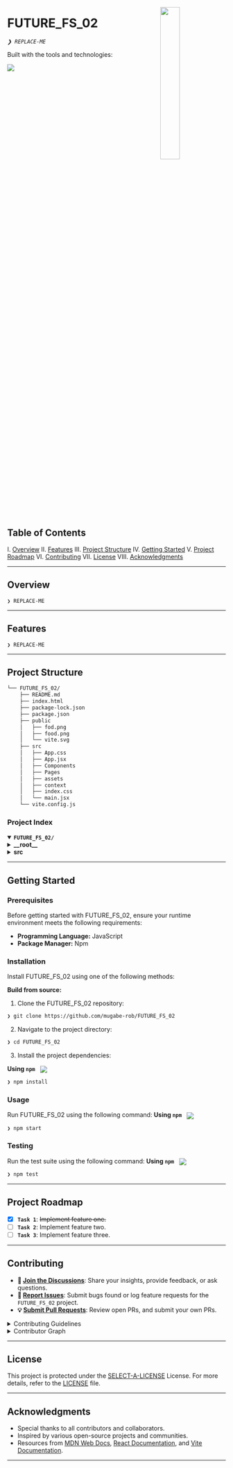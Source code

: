 <div align="left" style="position: relative;">
<img src="https://cdn-icons-png.flaticon.com/512/6295/6295417.png" align="right" width="30%" style="margin: -20px 0 0 20px;">
<h1>FUTURE_FS_02</h1>
<p align="left">
	<em><code>❯ REPLACE-ME</code></em>
</p>
<p align="left">
	<!-- Shields.io badges disabled, using skill icons. --></p>
<p align="left">Built with the tools and technologies:</p>
<p align="left">
	<a href="https://skillicons.dev">
		<img src="https://skillicons.dev/icons?i=css,html,md,react,vite&theme=light">
	</a></p>
</div>
<br clear="right">

##  Table of Contents

I. [ Overview](#-overview)
II. [ Features](#-features)
III. [ Project Structure](#-project-structure)
IV. [ Getting Started](#-getting-started)
V. [ Project Roadmap](#-project-roadmap)
VI. [ Contributing](#-contributing)
VII. [ License](#-license)
VIII. [ Acknowledgments](#-acknowledgments)

---

##  Overview

<code>❯ REPLACE-ME</code>

---

##  Features

<code>❯ REPLACE-ME</code>

---

##  Project Structure

```sh
└── FUTURE_FS_02/
    ├── README.md
    ├── index.html
    ├── package-lock.json
    ├── package.json
    ├── public
    │   ├── fod.png
    │   ├── food.png
    │   └── vite.svg
    ├── src
    │   ├── App.css
    │   ├── App.jsx
    │   ├── Components
    │   ├── Pages
    │   ├── assets
    │   ├── context
    │   ├── index.css
    │   └── main.jsx
    └── vite.config.js
```


###  Project Index
<details open>
	<summary><b><code>FUTURE_FS_02/</code></b></summary>
	<details> <!-- __root__ Submodule -->
		<summary><b>__root__</b></summary>
		<blockquote>
			<table>
			<tr>
				<td><b><a href='https://github.com/mugabe-rob/FUTURE_FS_02/blob/master/package-lock.json'>package-lock.json</a></b></td>
				<td><code>❯ REPLACE-ME</code></td>
			</tr>
			<tr>
				<td><b><a href='https://github.com/mugabe-rob/FUTURE_FS_02/blob/master/vite.config.js'>vite.config.js</a></b></td>
				<td><code>❯ REPLACE-ME</code></td>
			</tr>
			<tr>
				<td><b><a href='https://github.com/mugabe-rob/FUTURE_FS_02/blob/master/package.json'>package.json</a></b></td>
				<td><code>❯ REPLACE-ME</code></td>
			</tr>
			<tr>
				<td><b><a href='https://github.com/mugabe-rob/FUTURE_FS_02/blob/master/index.html'>index.html</a></b></td>
				<td><code>❯ REPLACE-ME</code></td>
			</tr>
			</table>
		</blockquote>
	</details>
	<details> <!-- src Submodule -->
		<summary><b>src</b></summary>
		<blockquote>
			<table>
			<tr>
				<td><b><a href='https://github.com/mugabe-rob/FUTURE_FS_02/blob/master/src/index.css'>index.css</a></b></td>
				<td><code>❯ REPLACE-ME</code></td>
			</tr>
			<tr>
				<td><b><a href='https://github.com/mugabe-rob/FUTURE_FS_02/blob/master/src/App.css'>App.css</a></b></td>
				<td><code>❯ REPLACE-ME</code></td>
			</tr>
			<tr>
				<td><b><a href='https://github.com/mugabe-rob/FUTURE_FS_02/blob/master/src/App.jsx'>App.jsx</a></b></td>
				<td><code>❯ REPLACE-ME</code></td>
			</tr>
			<tr>
				<td><b><a href='https://github.com/mugabe-rob/FUTURE_FS_02/blob/master/src/main.jsx'>main.jsx</a></b></td>
				<td><code>❯ REPLACE-ME</code></td>
			</tr>
			</table>
			<details>
				<summary><b>Components</b></summary>
				<blockquote>
					<details>
						<summary><b>LoginPopup</b></summary>
						<blockquote>
							<table>
							<tr>
								<td><b><a href='https://github.com/mugabe-rob/FUTURE_FS_02/blob/master/src/Components/LoginPopup/LoginPopup.jsx'>LoginPopup.jsx</a></b></td>
								<td><code>❯ REPLACE-ME</code></td>
							</tr>
							<tr>
								<td><b><a href='https://github.com/mugabe-rob/FUTURE_FS_02/blob/master/src/Components/LoginPopup/LoginPopup.css'>LoginPopup.css</a></b></td>
								<td><code>❯ REPLACE-ME</code></td>
							</tr>
							</table>
						</blockquote>
					</details>
					<details>
						<summary><b>FoodDisplay</b></summary>
						<blockquote>
							<table>
							<tr>
								<td><b><a href='https://github.com/mugabe-rob/FUTURE_FS_02/blob/master/src/Components/FoodDisplay/FoodDisplay.jsx'>FoodDisplay.jsx</a></b></td>
								<td><code>❯ REPLACE-ME</code></td>
							</tr>
							<tr>
								<td><b><a href='https://github.com/mugabe-rob/FUTURE_FS_02/blob/master/src/Components/FoodDisplay/FoodDisplay.css'>FoodDisplay.css</a></b></td>
								<td><code>❯ REPLACE-ME</code></td>
							</tr>
							</table>
						</blockquote>
					</details>
					<details>
						<summary><b>Contact</b></summary>
						<blockquote>
							<table>
							<tr>
								<td><b><a href='https://github.com/mugabe-rob/FUTURE_FS_02/blob/master/src/Components/Contact/Contact.jsx'>Contact.jsx</a></b></td>
								<td><code>❯ REPLACE-ME</code></td>
							</tr>
							<tr>
								<td><b><a href='https://github.com/mugabe-rob/FUTURE_FS_02/blob/master/src/Components/Contact/Contact.css'>Contact.css</a></b></td>
								<td><code>❯ REPLACE-ME</code></td>
							</tr>
							</table>
						</blockquote>
					</details>
					<details>
						<summary><b>Header</b></summary>
						<blockquote>
							<table>
							<tr>
								<td><b><a href='https://github.com/mugabe-rob/FUTURE_FS_02/blob/master/src/Components/Header/Header.jsx'>Header.jsx</a></b></td>
								<td><code>❯ REPLACE-ME</code></td>
							</tr>
							<tr>
								<td><b><a href='https://github.com/mugabe-rob/FUTURE_FS_02/blob/master/src/Components/Header/Header.css'>Header.css</a></b></td>
								<td><code>❯ REPLACE-ME</code></td>
							</tr>
							</table>
						</blockquote>
					</details>
					<details>
						<summary><b>AppDownload</b></summary>
						<blockquote>
							<table>
							<tr>
								<td><b><a href='https://github.com/mugabe-rob/FUTURE_FS_02/blob/master/src/Components/AppDownload/AppDownload.css'>AppDownload.css</a></b></td>
								<td><code>❯ REPLACE-ME</code></td>
							</tr>
							<tr>
								<td><b><a href='https://github.com/mugabe-rob/FUTURE_FS_02/blob/master/src/Components/AppDownload/AppDownload.jsx'>AppDownload.jsx</a></b></td>
								<td><code>❯ REPLACE-ME</code></td>
							</tr>
							</table>
						</blockquote>
					</details>
					<details>
						<summary><b>FoodItem</b></summary>
						<blockquote>
							<table>
							<tr>
								<td><b><a href='https://github.com/mugabe-rob/FUTURE_FS_02/blob/master/src/Components/FoodItem/FoodItem.css'>FoodItem.css</a></b></td>
								<td><code>❯ REPLACE-ME</code></td>
							</tr>
							<tr>
								<td><b><a href='https://github.com/mugabe-rob/FUTURE_FS_02/blob/master/src/Components/FoodItem/FoodItem.jsx'>FoodItem.jsx</a></b></td>
								<td><code>❯ REPLACE-ME</code></td>
							</tr>
							</table>
						</blockquote>
					</details>
					<details>
						<summary><b>Navbar</b></summary>
						<blockquote>
							<table>
							<tr>
								<td><b><a href='https://github.com/mugabe-rob/FUTURE_FS_02/blob/master/src/Components/Navbar/Navbar.jsx'>Navbar.jsx</a></b></td>
								<td><code>❯ REPLACE-ME</code></td>
							</tr>
							<tr>
								<td><b><a href='https://github.com/mugabe-rob/FUTURE_FS_02/blob/master/src/Components/Navbar/Navbar.css'>Navbar.css</a></b></td>
								<td><code>❯ REPLACE-ME</code></td>
							</tr>
							</table>
						</blockquote>
					</details>
					<details>
						<summary><b>Footer</b></summary>
						<blockquote>
							<table>
							<tr>
								<td><b><a href='https://github.com/mugabe-rob/FUTURE_FS_02/blob/master/src/Components/Footer/Footer.jsx'>Footer.jsx</a></b></td>
								<td><code>❯ REPLACE-ME</code></td>
							</tr>
							<tr>
								<td><b><a href='https://github.com/mugabe-rob/FUTURE_FS_02/blob/master/src/Components/Footer/Footer.css'>Footer.css</a></b></td>
								<td><code>❯ REPLACE-ME</code></td>
							</tr>
							</table>
						</blockquote>
					</details>
					<details>
						<summary><b>ExploreMenu</b></summary>
						<blockquote>
							<table>
							<tr>
								<td><b><a href='https://github.com/mugabe-rob/FUTURE_FS_02/blob/master/src/Components/ExploreMenu/ExploreMenu.jsx'>ExploreMenu.jsx</a></b></td>
								<td><code>❯ REPLACE-ME</code></td>
							</tr>
							<tr>
								<td><b><a href='https://github.com/mugabe-rob/FUTURE_FS_02/blob/master/src/Components/ExploreMenu/ExploreMenu.css'>ExploreMenu.css</a></b></td>
								<td><code>❯ REPLACE-ME</code></td>
							</tr>
							</table>
						</blockquote>
					</details>
				</blockquote>
			</details>
			<details>
				<summary><b>context</b></summary>
				<blockquote>
					<table>
					<tr>
						<td><b><a href='https://github.com/mugabe-rob/FUTURE_FS_02/blob/master/src/context/StoreContext.jsx'>StoreContext.jsx</a></b></td>
						<td><code>❯ REPLACE-ME</code></td>
					</tr>
					</table>
				</blockquote>
			</details>
			<details>
				<summary><b>Pages</b></summary>
				<blockquote>
					<details>
						<summary><b>Cart</b></summary>
						<blockquote>
							<table>
							<tr>
								<td><b><a href='https://github.com/mugabe-rob/FUTURE_FS_02/blob/master/src/Pages/Cart/Cart.css'>Cart.css</a></b></td>
								<td><code>❯ REPLACE-ME</code></td>
							</tr>
							<tr>
								<td><b><a href='https://github.com/mugabe-rob/FUTURE_FS_02/blob/master/src/Pages/Cart/Cart.jsx'>Cart.jsx</a></b></td>
								<td><code>❯ REPLACE-ME</code></td>
							</tr>
							</table>
						</blockquote>
					</details>
					<details>
						<summary><b>Home</b></summary>
						<blockquote>
							<table>
							<tr>
								<td><b><a href='https://github.com/mugabe-rob/FUTURE_FS_02/blob/master/src/Pages/Home/Home.css'>Home.css</a></b></td>
								<td><code>❯ REPLACE-ME</code></td>
							</tr>
							<tr>
								<td><b><a href='https://github.com/mugabe-rob/FUTURE_FS_02/blob/master/src/Pages/Home/Home.jsx'>Home.jsx</a></b></td>
								<td><code>❯ REPLACE-ME</code></td>
							</tr>
							</table>
						</blockquote>
					</details>
					<details>
						<summary><b>PlaceOrder</b></summary>
						<blockquote>
							<table>
							<tr>
								<td><b><a href='https://github.com/mugabe-rob/FUTURE_FS_02/blob/master/src/Pages/PlaceOrder/PlaceOrder.css'>PlaceOrder.css</a></b></td>
								<td><code>❯ REPLACE-ME</code></td>
							</tr>
							<tr>
								<td><b><a href='https://github.com/mugabe-rob/FUTURE_FS_02/blob/master/src/Pages/PlaceOrder/PlaceOrder.jsx'>PlaceOrder.jsx</a></b></td>
								<td><code>❯ REPLACE-ME</code></td>
							</tr>
							</table>
						</blockquote>
					</details>
				</blockquote>
			</details>
		</blockquote>
	</details>
</details>

---
##  Getting Started

###  Prerequisites

Before getting started with FUTURE_FS_02, ensure your runtime environment meets the following requirements:

- **Programming Language:** JavaScript
- **Package Manager:** Npm


###  Installation

Install FUTURE_FS_02 using one of the following methods:

**Build from source:**

1. Clone the FUTURE_FS_02 repository:
```sh
❯ git clone https://github.com/mugabe-rob/FUTURE_FS_02
```

2. Navigate to the project directory:
```sh
❯ cd FUTURE_FS_02
```

3. Install the project dependencies:


**Using `npm`** &nbsp; [<img align="center" src="https://img.shields.io/badge/npm-CB3837.svg?style={badge_style}&logo=npm&logoColor=white" />](https://www.npmjs.com/)

```sh
❯ npm install
```




###  Usage
Run FUTURE_FS_02 using the following command:
**Using `npm`** &nbsp; [<img align="center" src="https://img.shields.io/badge/npm-CB3837.svg?style={badge_style}&logo=npm&logoColor=white" />](https://www.npmjs.com/)

```sh
❯ npm start
```


###  Testing
Run the test suite using the following command:
**Using `npm`** &nbsp; [<img align="center" src="https://img.shields.io/badge/npm-CB3837.svg?style={badge_style}&logo=npm&logoColor=white" />](https://www.npmjs.com/)

```sh
❯ npm test
```


---
##  Project Roadmap

- [X] **`Task 1`**: <strike>Implement feature one.</strike>
- [ ] **`Task 2`**: Implement feature two.
- [ ] **`Task 3`**: Implement feature three.

---

##  Contributing

- **💬 [Join the Discussions](https://github.com/mugabe-rob/FUTURE_FS_02/discussions)**: Share your insights, provide feedback, or ask questions.
- **🐛 [Report Issues](https://github.com/mugabe-rob/FUTURE_FS_02/issues)**: Submit bugs found or log feature requests for the `FUTURE_FS_02` project.
- **💡 [Submit Pull Requests](https://github.com/mugabe-rob/FUTURE_FS_02/blob/main/CONTRIBUTING.md)**: Review open PRs, and submit your own PRs.

<details closed>
<summary>Contributing Guidelines</summary>

1. **Fork the Repository**: Start by forking the project repository to your github account.
2. **Clone Locally**: Clone the forked repository to your local machine using a git client.
   ```sh
   git clone https://github.com/mugabe-rob/FUTURE_FS_02
   ```
3. **Create a New Branch**: Always work on a new branch, giving it a descriptive name.
   ```sh
   git checkout -b new-feature-x
   ```
4. **Make Your Changes**: Develop and test your changes locally.
5. **Commit Your Changes**: Commit with a clear message describing your updates.
   ```sh
   git commit -m 'Implemented new feature x.'
   ```
6. **Push to github**: Push the changes to your forked repository.
   ```sh
   git push origin new-feature-x
   ```
7. **Submit a Pull Request**: Create a PR against the original project repository. Clearly describe the changes and their motivations.
8. **Review**: Once your PR is reviewed and approved, it will be merged into the main branch. Congratulations on your contribution!
</details>

<details closed>
<summary>Contributor Graph</summary>
<br>
<p align="left">
   <a href="https://github.com{/mugabe-rob/FUTURE_FS_02/}graphs/contributors">
      <img src="https://contrib.rocks/image?repo=mugabe-rob/FUTURE_FS_02">
   </a>
</p>
</details>

---

##  License

This project is protected under the [SELECT-A-LICENSE](https://choosealicense.com/licenses) License. For more details, refer to the [LICENSE](https://choosealicense.com/licenses/) file.

---

##  Acknowledgments

- Special thanks to all contributors and collaborators.
- Inspired by various open-source projects and communities.
- Resources from [MDN Web Docs](https://developer.mozilla.org/), [React Documentation](https://reactjs.org/docs/getting-started.html), and [Vite Documentation](https://vitejs.dev/guide/).

---